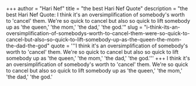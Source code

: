 +++
author = "Hari Nef"
title = "the best Hari Nef Quote"
description = "the best Hari Nef Quote: I think it's an oversimplification of somebody's worth to 'cancel' them. We're so quick to cancel but also so quick to lift somebody up as 'the queen,' 'the mom,' 'the dad,' 'the god.'"
slug = "i-think-its-an-oversimplification-of-somebodys-worth-to-cancel-them-were-so-quick-to-cancel-but-also-so-quick-to-lift-somebody-up-as-the-queen-the-mom-the-dad-the-god"
quote = '''I think it's an oversimplification of somebody's worth to 'cancel' them. We're so quick to cancel but also so quick to lift somebody up as 'the queen,' 'the mom,' 'the dad,' 'the god.'''
+++
I think it's an oversimplification of somebody's worth to 'cancel' them. We're so quick to cancel but also so quick to lift somebody up as 'the queen,' 'the mom,' 'the dad,' 'the god.'
